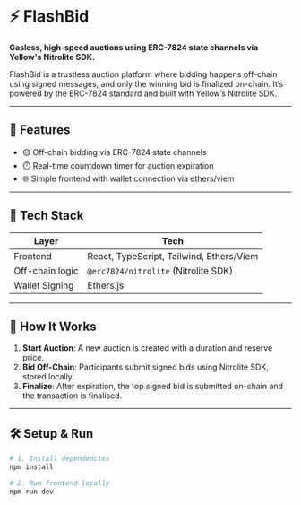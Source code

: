 # ⚡ FlashBid

**Gasless, high-speed auctions using ERC-7824 state channels via Yellow's Nitrolite SDK.**

FlashBid is a trustless auction platform where bidding happens off-chain using signed messages, and only the winning bid is finalized on-chain. It’s powered by the ERC-7824 standard and built with Yellow’s Nitrolite SDK.

---

## 🚀 Features

- 🟡 Off-chain bidding via ERC-7824 state channels
- ⏱️ Real-time countdown timer for auction expiration
- 🌐 Simple frontend with wallet connection via ethers/viem

---

## 🧱 Tech Stack

| Layer           | Tech                                     |
|-----------------|------------------------------------------|
| Frontend        | React, TypeScript, Tailwind, Ethers/Viem |
| Off-chain logic | `@erc7824/nitrolite` (Nitrolite SDK)     |
| Wallet Signing  | Ethers.js                                |

---

## 🧠 How It Works

1. **Start Auction**: A new auction is created with a duration and reserve price.
2. **Bid Off-Chain**: Participants submit signed bids using Nitrolite SDK, stored locally.
3. **Finalize**: After expiration, the top signed bid is submitted on-chain and the transaction is finalised.

---

## 🛠️ Setup & Run

```bash
# 1. Install dependencies
npm install

# 2. Run frontend locally
npm run dev

